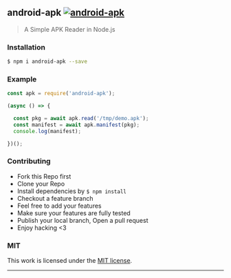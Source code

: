 ## android-apk [![android-apk](https://img.shields.io/npm/v/android-apk.svg)](https://npmjs.org/android-apk)

> A Simple APK Reader in Node.js

### Installation

```bash
$ npm i android-apk --save
```

### Example

```js
const apk = require('android-apk');

(async () => {

  const pkg = await apk.read('/tmp/demo.apk');
  const manifest = await apk.manifest(pkg);
  console.log(manifest);

})();

```

### Contributing
- Fork this Repo first
- Clone your Repo
- Install dependencies by `$ npm install`
- Checkout a feature branch
- Feel free to add your features
- Make sure your features are fully tested
- Publish your local branch, Open a pull request
- Enjoy hacking <3

### MIT

This work is licensed under the [MIT license](./LICENSE).

---